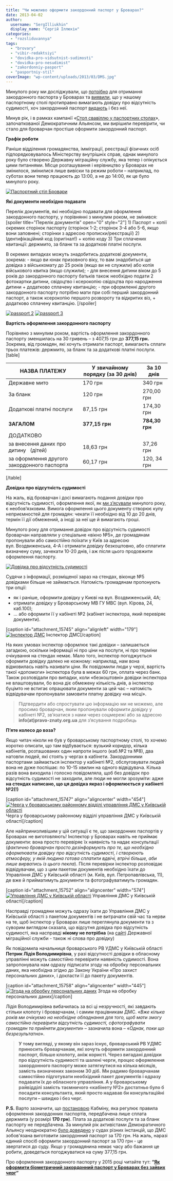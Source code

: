 ```yaml
---
title: "Чи можливо оформити закордонний паспорт у Броварах?"
date: 2013-04-02
author: 
  username: "SergIlliukhin"
  display_name: "Сергій Іллюхін"
categories: 
  - "rozsliduvannya"
tags: 
  - "brovary"
  - "vibir-redaktsiyi"
  - "dovidka-pro-vidsutnist-sudimosti"
  - "dovidka-pro-nesudimist"
  - "zakordonniy-pasport"
  - "pasportniy-stil"
coverImage: "wp-content/uploads/2013/03/DMS.jpg"
---
```


Минулого року ми досліджували, що [потрібно](https://mpz.brovary.org/zakordonny-pasport-brovary-instrukciya/) для отримання закордонного паспорта у Броварах та [виявили](https://mpz.brovary.org/dovidka-pro-vidsutnist-sudimosti-mif-chi-realnist/), що у нашому паспортному столі протиправно вимагають довідку про відсутність судимості, хоч закордонний паспорт [видають](https://mpz.brovary.org/byurokratichni-pereponi-podolano-zakordonniy-pasport-otrimano/) і без неї.

Минув рік, і в рамках кампанії «[Стоп свавіллю у паспортних столах](https://www.facebook.com/STOPsvavilly)», започаткованої Демократичним Альянсом, ми вирішили перевірити, чи стало для броварчан простіше оформити закордонний паспорт.

**Графік роботи**

Раніше відділення громадянства, імміграції, реєстрації фізичних осіб підпорядковувалось Міністерству внутрішніх справ, однак минулого року було створено Державну міграційну службу, яка тепер і опікується цими питаннями. Місце розташування і керівництво у Броварах не змінилося, змінилися лише вивіски та режим роботи – наприклад, по суботах вони тепер працюють до 13:00, а не до 14:00, як це було минулого року.

[![Паспортний стіл Бровари](https://mpz.brovary.org/wp-content/uploads/2013/03/paspStil.jpg)](https://mpz.brovary.org/wp-content/uploads/2013/03/paspStil.jpg)

**Які документи необхідно подавати**

Перелік документів, які необхідно подавати для оформлення закордонного паспорту, у порівнянні з минулим роком, не змінився: \[spoiler title="Перелік документів" open="0" style="2"\] 1) Паспорт + копії окремих сторінок паспорту (сторінок 1-2; сторінок 3-4 або 5-6, якщо вони заповнені; сторінки з адресою прописки/реєстрації) 2) Ідентифікаційний код (оригінал!) + копію коду 3) Три сплачених квитанції: держмито, за бланк та за додаткові платні послуги.

В окремих випадках можуть знадобитись додаткові документи, зокрема: - якщо ви юнак призовного віку, то вам знадобиться ще довідка з військкомату до 25 років (якщо ви не служили) або копія військового квитка (якщо служили); - для внесення дитини віком до 5 років до закордонного паспорту батьків також необхідно подати 2 фотокартки дитини, свідоцтво і ксерокопію свідоцтва про народження дитини + додатково сплачену квитанцію; - при оформленні другого закордонного паспорту потрібно мати при собі перший закордонний паспорт, а також ксерокопію першого розвороту та відкритих віз, + додатково сплачену квитанцію. \[/spoiler\]

[![passport 2](https://mpz.brovary.org/wp-content/uploads/2013/03/paspStil2.jpg)](https://mpz.brovary.org/wp-content/uploads/2013/03/paspStil2.jpg) [![passport 3](https://mpz.brovary.org/wp-content/uploads/2013/03/paspStil3.jpg)](https://mpz.brovary.org/wp-content/uploads/2013/03/paspStil3.jpg)

**Вартість оформлення закордонного паспорту**

Порівняно з минулим роком, вартість оформлення закордонного паспорту зменшилась на 30 гривень – з 407,15 грн до **377,15 грн.** Зокрема, від громадян, які хочуть отримати паспорт, вимагають сплати трьох платежів: держмито, за бланк та за додаткові платні послуги. \[table\]

| **НАЗВА ПЛАТЕЖУ** |   **У звичайному порядку (за 30 днів)**   |   **За 10 днів**   |
| --- | --- | --- |
| Державне мито |   170 грн   |   340 грн   |
| За бланк |   120 грн   |   270,00 грн   |
| Додаткові платні послуги |   87,15 грн   |   174,30 грн   |
| **ЗАГАЛОМ** |   **377,15 грн**   |   **784,30 грн**   |
| ДОДАТКОВО |  |  |
| за внесення даних про дитину   (дітей) |   18,63 грн   |   37,26 грн   |
| за оформлення другого   закордонного паспорта |   60,17 грн   |   120, 34 грн   |

\[/table\]

**Довідка про відсутність судимості**

На жаль, від броварчан і досі вимагають подання довідки про відсутність судимості, оформлення якої, як [ми з’ясували](https://mpz.brovary.org/dovidka-pro-vidsutnist-sudimosti-mif-chi-realnist/) минулого року, є необов’язковим. Вимога оформлення цього документу створює купу неприємностей для громадян: чекати її необхідно від 10 до 20 днів, термін її дії обмежений, а іноді за неї ще й вимагають гроші.

Минулого року для отримання довідок про відсутність судимості броварчан направляли у спеціальне «вікно №5», де громадянам пропонували або самостійно поїхати у Київ за адресою вул. Воздвиженська, 4-А і отримати довідку безкоштовно, або сплатити визначену суму, зачекати 10-20 днів, і аж після цього продовжити оформлення паспорту.

[![Довідка про відсутність судимості](https://mpz.brovary.org/wp-content/uploads/2013/03/paspDovidka.jpg)](https://mpz.brovary.org/wp-content/uploads/2013/03/paspDovidka.jpg)

Судячи з інформації, розміщеної зараз на стендах, віконце №5 довідками більше не займається. Натомість громадянам пропонують три опції:

- як і раніше, оформити довідку у Києві на вул. Воздвиженській, 4А;
- отримати довідку у Броварському МВ ГУ МВС (вул. Кірова, 24, каб.100);
- … або оформити її у кабінеті №2 (кабінет інспектора, який перевіряє документи).

\[caption id="attachment\_15745" align="alignleft" width="179"\][![Інспектор ДМС](https://mpz.brovary.org/wp-content/uploads/2013/03/insp.jpg "Інспектор ДМС")](https://mpz.brovary.org/wp-content/uploads/2013/03/insp.jpg) Інспектор ДМС\[/caption\]

На яких умовах інспектор оформлює такі довідки – залишається загадкою, оскільки інформації ні про ціни на послуги, ні про терміни очікування на стендах немає. Мало того, інспектор погоджується оформити довідку далеко не кожному: наприклад, нам вона відмовилась навіть називати ціни. Як повідомили люди у черзі, вартість такої «допомоги» інспектора була в межах 60 грн, оплата через банк. Також розповідали про випадки, коли «безкоштовні» довідки інспектора не влаштовували, бо вона діє обмежену кількість днів, а інспектор буцімто не встигає опрацювати документи за цей час – натомість відвідувачам пропонували замовити платну довідку «на місці».

> Підтвердити або спростувати цю інформацію ми не можемо, але просимо броварчан, яким пропонували оформити довідку у кабінеті №2, зв’язатися з нами через соцмережі або за адресою **info(at)pravo-znaty.org.ua** для з’ясування подробиць

**П’яте колесо до воза?**

Якщо читач ніколи не був у броварському паспортному столі, то хочемо коротко описати, що там відбувається: вузький коридор, кілька кабінетів, розташованих один напроти іншого (каб.№2 та №8), два натовпи людей, які стоять у чергах в кабінети. Закордонними паспортами займається інспектор у кабінеті №2, обслуговувати людей вона не дуже поспішає: по 10-15 хвилин на одного відвідувача. Кілька разів вона виходила і голосно повідомляла, щоб без довідок про відсутність судимості не заходили, але люди не могли зрозуміти: адже **на стендах написано, що ця довідка якраз і оформлюється у кабінеті №2(!)**

\[caption id="attachment\_15747" align="aligncenter" width="454"\][![Черга у броварському районному відділі управління ДМС у Київській області](https://mpz.brovary.org/wp-content/uploads/2013/03/paspStilCherga.jpg "Черга у броварському районному відділі управління ДМС у Київській області")](https://mpz.brovary.org/wp-content/uploads/2013/03/paspStilCherga.jpg) Черга у броварському районному відділі управління ДМС у Київській області\[/caption\]

Але найпринизливішим у цій ситуації є те, що закордонних паспортів у Броварах не виготовляють! Інспектор у Броварах навіть не приймає документи: вона просто перевіряє їх наявність та надає консультації (_фактично броварчан просто дезінформують про те, що необхідно оформлювати довідку про відсутність судимості, і створюють атмосферу, у якій людина готова сплатити вдвічі, втрічі більше, аби лише вирватись із цього пекла_). Після перевірки інспектор розповідає відвідувачам, що з цим пакетом документів необхідно їхати до Управління ДМС у Київській області (м. Київ, вул. Петропавлівська, 11), де вже й прийматимуть документи та фотографуватимуть громадян.

\[caption id="attachment\_15752" align="aligncenter" width="574"\][![Управління ДМС у Київській області](https://mpz.brovary.org/wp-content/uploads/2013/03/DMS.png)](https://mpz.brovary.org/wp-content/uploads/2013/03/DMS.png) Управління ДМС у Київській області\[/caption\]

Насправді громадяни можуть одразу їхати до Управління ДМС у Київській області з пакетом документів і не витрачати свій час та нерви на те, щоб інспектор у Броварах лише переглянула документи та з суворим виглядом сказала, що відсутня довідка про відсутність судимості, яка насправді **нікому не потрібна** (на [сайті](http://dmsu.gov.ua/posluhy/dokumenti-dlya-vijizdu-za-kordon/710-vydacha-pasporta-hromadianyna-ukrainy-dlia-vyizdu-za-kordon) Державної міграційної служби - також ні слова про довідку)

Як повідомила начальниця броварського РВ УДМС у Київській області **Петрик Лідія Володимирівна**, у разі відсутності довідки в обласному управлінні можуть самостійно перевірити наявність судимості. Вона запропонувала нам одразу підписати згоду на обробку персональних даних, яка необхідна згідно до Закону України «Про захист персональних даних», і докласти її до пакету документів.

\[caption id="attachment\_15758" align="aligncenter" width="445"\][![Згода на обробку персональних даних](https://mpz.brovary.org/wp-content/uploads/2013/03/zgoda.jpg "Згода на обробку персональних даних")](https://mpz.brovary.org/wp-content/uploads/2013/03/zgoda.jpg) Згода на обробку персональних даних\[/caption\]

Лідія Володимирівна вибачилась за всі ці незручності, які завдають стільки клопоту і броварчанам, і самим працівникам ДМС. «_Вже кілька років ми очікуємо на необхідне обладнання для того, щоб мати змогу самостійно перевірити відсутність судимості, сфотографувати громадян та прийняти документи_» – зазначила вона – «_Однак, поки що безрезультатно_».

> **У тому вигляді, у якому він зараз існує, броварський РВ УДМС приносить броварчанам, які хочуть оформити закордонний паспорт, більше клопоту, аніж користі. Через вигадані довідки про відсутність судимості та шалені черги, процес оформлення закордонного паспорту може затягнутися на кілька місяців, замість визначених законом 30 діб.** **Ми радимо броварчанам самостійно підготувати необхідний пакет документів і одразу подавати їх до обласного управління. А у броварському райвідділі замість таємничого «кабінету №2» достатньо було б посадити консультанта, який просто надавав би консультаційні послуги – швидко і без черг.**

**P.S.** Варто зазначити, що [постановою](http://zakon4.rada.gov.ua/laws/show/231-95-%D0%BF) Кабміну, яка регулює правила оформлення закордонних паспортів, передбачена лише сплата держмита (у розмірі **170 грн**). Плата за додаткові послуги та за бланк паспорту не передбачена. За минулий рік активістами Демократичного Альянсу неоднократно [було доведено](http://dem-alliance.org/news/sud-zakord-pasport-170.html) у судах різних інстанцій, що ДМС зобов'язана виготовити закордонний паспорт за 170 грн. На жаль, наразі єдиний спосіб оформити закордонний паспорт за 170 грн - це звертатися до суду. Якщо у громадянина немає часу або бажання це робити, доведеться погоджуватися на суму 377,15 грн.

Про оформлення закордонного паспорту у 2015 році читайте тут: **“[Як оформити біометричний закордонний паспорт у Броварах без зайвих черг](https://mpz.brovary.org/yak-oformyty-biometrychnyj-zakordonnyj-pasport-u-brovarah-bez-zajvyh-cherg/)“**
